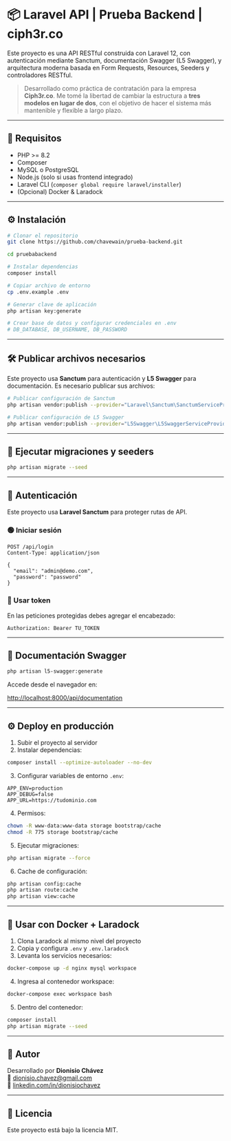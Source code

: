 # 📦 Laravel API | Prueba Backend | ciph3r.co

Este proyecto es una API RESTful construida con Laravel 12, con autenticación mediante Sanctum, documentación Swagger (L5 Swagger), y arquitectura moderna basada en Form Requests, Resources, Seeders y controladores RESTful.

> Desarrollado como práctica de contratación para la empresa **Ciph3r.co**. Me tomé la libertad de cambiar la estructura a **tres modelos en lugar de dos**, con el objetivo de hacer el sistema más mantenible y flexible a largo plazo.

---

## 🚀 Requisitos

- PHP >= 8.2
- Composer
- MySQL o PostgreSQL
- Node.js (solo si usas frontend integrado)
- Laravel CLI (`composer global require laravel/installer`)
- (Opcional) Docker & Laradock

---

## ⚙️ Instalación

```bash
# Clonar el repositorio
git clone https://github.com/chavewain/prueba-backend.git

cd pruebabackend

# Instalar dependencias
composer install

# Copiar archivo de entorno
cp .env.example .env

# Generar clave de aplicación
php artisan key:generate

# Crear base de datos y configurar credenciales en .env
# DB_DATABASE, DB_USERNAME, DB_PASSWORD
```

---

## 🛠️ Publicar archivos necesarios

Este proyecto usa **Sanctum** para autenticación y **L5 Swagger** para documentación. Es necesario publicar sus archivos:

```bash
# Publicar configuración de Sanctum
php artisan vendor:publish --provider="Laravel\Sanctum\SanctumServiceProvider"

# Publicar configuración de L5 Swagger
php artisan vendor:publish --provider="L5Swagger\L5SwaggerServiceProvider"
```

---

## 🔄 Ejecutar migraciones y seeders

```bash
php artisan migrate --seed
```

---

## 🔑 Autenticación

Este proyecto usa **Laravel Sanctum** para proteger rutas de API.

### 🟢 Iniciar sesión

```http
POST /api/login
Content-Type: application/json

{
  "email": "admin@demo.com",
  "password": "password"
}
```

### 🔐 Usar token

En las peticiones protegidas debes agregar el encabezado:

```
Authorization: Bearer TU_TOKEN
```

---

## 📘 Documentación Swagger

```bash
php artisan l5-swagger:generate
```

Accede desde el navegador en:

[http://localhost:8000/api/documentation](http://localhost:8000/api/documentation)

---

## ⚙️ Deploy en producción

1. Subir el proyecto al servidor
2. Instalar dependencias:

```bash
composer install --optimize-autoloader --no-dev
```

3. Configurar variables de entorno `.env`:

```dotenv
APP_ENV=production
APP_DEBUG=false
APP_URL=https://tudominio.com
```

4. Permisos:

```bash
chown -R www-data:www-data storage bootstrap/cache
chmod -R 775 storage bootstrap/cache
```

5. Ejecutar migraciones:

```bash
php artisan migrate --force
```

6. Cache de configuración:

```bash
php artisan config:cache
php artisan route:cache
php artisan view:cache
```

---

## 🐳 Usar con Docker + Laradock

1. Clona Laradock al mismo nivel del proyecto
2. Copia y configura `.env` y `.env.laradock`
3. Levanta los servicios necesarios:

```bash
docker-compose up -d nginx mysql workspace
```

4. Ingresa al contenedor workspace:

```bash
docker-compose exec workspace bash
```

5. Dentro del contenedor:

```bash
composer install
php artisan migrate --seed
```

---

## 👤 Autor

Desarrollado por **Dionisio Chávez**  
📧 dionisio.chavez@gmail.com  
🔗 [linkedin.com/in/dionisiochavez](https://www.linkedin.com/in/dionisiochavez/)

---

## 📄 Licencia

Este proyecto está bajo la licencia MIT.
